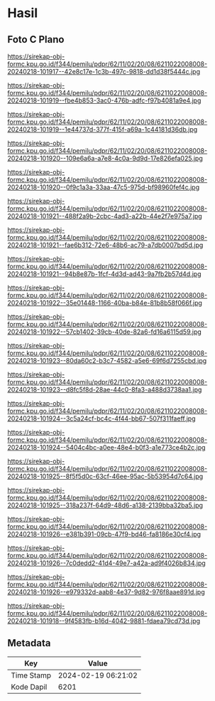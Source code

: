 # Hasil

## Foto C Plano

https://sirekap-obj-formc.kpu.go.id/f344/pemilu/pdpr/62/11/02/20/08/6211022008008-20240218-101917--42e8c17e-1c3b-497c-9818-dd1d38f5444c.jpg

https://sirekap-obj-formc.kpu.go.id/f344/pemilu/pdpr/62/11/02/20/08/6211022008008-20240218-101919--fbe4b853-3ac0-476b-adfc-f97b4081a9e4.jpg

https://sirekap-obj-formc.kpu.go.id/f344/pemilu/pdpr/62/11/02/20/08/6211022008008-20240218-101919--1e44737d-377f-415f-a69a-1c44181d36db.jpg

https://sirekap-obj-formc.kpu.go.id/f344/pemilu/pdpr/62/11/02/20/08/6211022008008-20240218-101920--109e6a6a-a7e8-4c0a-9d9d-17e826efa025.jpg

https://sirekap-obj-formc.kpu.go.id/f344/pemilu/pdpr/62/11/02/20/08/6211022008008-20240218-101920--0f9c1a3a-33aa-47c5-975d-bf98960fef4c.jpg

https://sirekap-obj-formc.kpu.go.id/f344/pemilu/pdpr/62/11/02/20/08/6211022008008-20240218-101921--488f2a9b-2cbc-4ad3-a22b-44e2f7e975a7.jpg

https://sirekap-obj-formc.kpu.go.id/f344/pemilu/pdpr/62/11/02/20/08/6211022008008-20240218-101921--fae6b312-72e6-48b6-ac79-a7db0007bd5d.jpg

https://sirekap-obj-formc.kpu.go.id/f344/pemilu/pdpr/62/11/02/20/08/6211022008008-20240218-101921--94b8e87b-1fcf-4d3d-ad43-9a7fb2b57d4d.jpg

https://sirekap-obj-formc.kpu.go.id/f344/pemilu/pdpr/62/11/02/20/08/6211022008008-20240218-101922--35e01448-1166-40ba-b84e-81b8b58f066f.jpg

https://sirekap-obj-formc.kpu.go.id/f344/pemilu/pdpr/62/11/02/20/08/6211022008008-20240218-101922--57cb1402-39cb-40de-82a6-fd16a6115d59.jpg

https://sirekap-obj-formc.kpu.go.id/f344/pemilu/pdpr/62/11/02/20/08/6211022008008-20240218-101923--80da60c2-b3c7-4582-a5e6-69f6d7255cbd.jpg

https://sirekap-obj-formc.kpu.go.id/f344/pemilu/pdpr/62/11/02/20/08/6211022008008-20240218-101923--d8fc5f8d-28ae-44c0-8fa3-a488d3738aa1.jpg

https://sirekap-obj-formc.kpu.go.id/f344/pemilu/pdpr/62/11/02/20/08/6211022008008-20240218-101924--3c5a24cf-bc4c-4f44-bb67-507f311faeff.jpg

https://sirekap-obj-formc.kpu.go.id/f344/pemilu/pdpr/62/11/02/20/08/6211022008008-20240218-101924--5404c4bc-a0ee-48e4-b0f3-a1e773ce4b2c.jpg

https://sirekap-obj-formc.kpu.go.id/f344/pemilu/pdpr/62/11/02/20/08/6211022008008-20240218-101925--8f5f5d0c-63cf-46ee-95ac-5b53954d7c64.jpg

https://sirekap-obj-formc.kpu.go.id/f344/pemilu/pdpr/62/11/02/20/08/6211022008008-20240218-101925--318a237f-64d9-48d6-a138-2139bba32ba5.jpg

https://sirekap-obj-formc.kpu.go.id/f344/pemilu/pdpr/62/11/02/20/08/6211022008008-20240218-101926--e381b391-09cb-47f9-bd46-fa8186e30cf4.jpg

https://sirekap-obj-formc.kpu.go.id/f344/pemilu/pdpr/62/11/02/20/08/6211022008008-20240218-101926--7c0dedd2-41d4-49e7-a42a-ad9f4026b834.jpg

https://sirekap-obj-formc.kpu.go.id/f344/pemilu/pdpr/62/11/02/20/08/6211022008008-20240218-101926--e979332d-aab8-4e37-9d82-976f8aae891d.jpg

https://sirekap-obj-formc.kpu.go.id/f344/pemilu/pdpr/62/11/02/20/08/6211022008008-20240218-101918--9f4583fb-b16d-4042-9881-fdaea79cd73d.jpg


## Metadata

| Key        | Value               |
| ---------- | ------------------- |
| Time Stamp | 2024-02-19 06:21:02 |
| Kode Dapil | 6201                |



